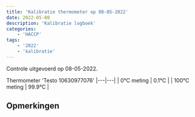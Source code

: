 ```yaml
---
title: 'Kalibratie thermometer op 08-05-2022'
date: 2022-05-08
description: 'Kalibratie logboek'
categories:
    - 'HACCP'
tags:
    - '2022'
    - 'kalibratie'
---
```

Controle uitgevoerd op 08-05-2022.

Thermometer 'Testo 10630977076'
|---|---|
| 0°C meting | 0.1°C |
| 100°C meting | 99.9°C |

## Opmerkingen


